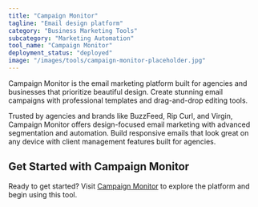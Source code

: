 ```yaml
---
title: "Campaign Monitor"
tagline: "Email design platform"
category: "Business Marketing Tools"
subcategory: "Marketing Automation"
tool_name: "Campaign Monitor"
deployment_status: "deployed"
image: "/images/tools/campaign-monitor-placeholder.jpg"
---
```

Campaign Monitor is the email marketing platform built for agencies and businesses that prioritize beautiful design. Create stunning email campaigns with professional templates and drag-and-drop editing tools.

Trusted by agencies and brands like BuzzFeed, Rip Curl, and Virgin, Campaign Monitor offers design-focused email marketing with advanced segmentation and automation. Build responsive emails that look great on any device with client management features built for agencies.
## Get Started with Campaign Monitor

Ready to get started? Visit [Campaign Monitor](https://campaignmonitor.com) to explore the platform and begin using this tool.
